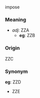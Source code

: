 impose
### Meaning
+ _adj_: ZZA
    + __eg__: ZZB

### Origin

ZZC

### Synonym

__eg__: ZZD

+ ZZE


